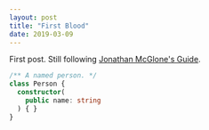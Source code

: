 ```yaml
---
layout: post
title: "First Blood"
date: 2019-03-09
---
```


First post. Still following [Jonathan McGlone's Guide](http://jmcglone.com/guides/github-pages/).

```typescript
/** A named person. */
class Person {
  constructor(
    public name: string
  ) { }
}
```
